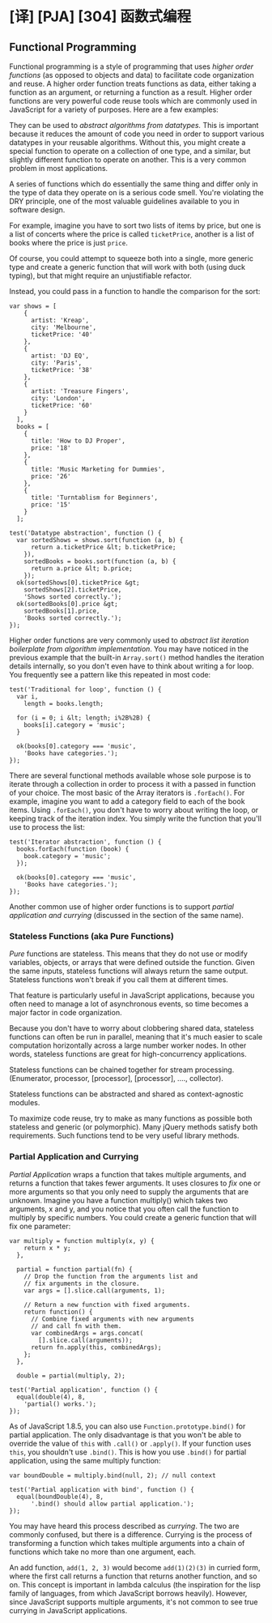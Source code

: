 # [译] [PJA] [304] 函数式编程

## Functional Programming

Functional programming is a style of programming that uses _higher order functions_ (as opposed to objects and data) to facilitate code organization and reuse. A higher order function treats functions as data, either taking a function as an argument, or returning a function as a result. Higher order functions are very powerful code reuse tools which are commonly used in JavaScript for a variety of purposes. Here are a few examples:

They can be used to _abstract algorithms from datatypes._ This is important because it reduces the amount of code you need in order to support various datatypes in your reusable algorithms. Without this, you might create a special function to operate on a collection of one type, and a similar, but slightly different function to operate on another. This is a very common problem in most applications.

A series of functions which do essentially the same thing and differ only in the type of data they operate on is a serious code smell. You're violating the DRY principle, one of the most valuable guidelines available to you in software design.

For example, imagine you have to sort two lists of items by price, but one is a list of concerts where the price is called `ticketPrice`, another is a list of books where the price is just `price`.

Of course, you could attempt to squeeze both into a single, more generic type and create a generic function that will work with both (using duck typing), but that might require an unjustifiable refactor.

Instead, you could pass in a function to handle the comparison for the sort:

    var shows = [
        {
          artist: 'Kreap',
          city: 'Melbourne',
          ticketPrice: '40'
        },
        {
          artist: 'DJ EQ',
          city: 'Paris',
          ticketPrice: '38'
        },
        {
          artist: 'Treasure Fingers',
          city: 'London',
          ticketPrice: '60'
        }
      ],
      books = [
        {
          title: 'How to DJ Proper',
          price: '18'
        },
        {
          title: 'Music Marketing for Dummies',
          price: '26'
        },
        {
          title: 'Turntablism for Beginners',
          price: '15'
        }
      ];

    test('Datatype abstraction', function () {
      var sortedShows = shows.sort(function (a, b) {
          return a.ticketPrice &lt; b.ticketPrice;
        }),
        sortedBooks = books.sort(function (a, b) {
          return a.price &lt; b.price;
        });
      ok(sortedShows[0].ticketPrice &gt;
        sortedShows[2].ticketPrice,
        'Shows sorted correctly.');
      ok(sortedBooks[0].price &gt;
        sortedBooks[1].price,
        'Books sorted correctly.');
    });

Higher order functions are very commonly used to _abstract list iteration boilerplate from algorithm implementation_. You may have noticed in the previous example that the built-in `Array.sort()` method handles the iteration details internally, so you don't even have to think about writing a for loop. You frequently see a pattern like this repeated in most code:

    test('Traditional for loop', function () {
      var i,
        length = books.length;

      for (i = 0; i &lt; length; i%2B%2B) {
        books[i].category = 'music';
      }

      ok(books[0].category === 'music',
        'Books have categories.');
    });

There are several functional methods available whose sole purpose is to iterate through a collection in order to process it with a passed in function of your choice. The most basic of the Array iterators is `.forEach()`. For example, imagine you want to add a category field to each of the book items. Using `.forEach()`, you don't have to worry about writing the loop, or keeping track of the iteration index. You simply write the function that you'll use to process the list:

    test('Iterator abstraction', function () {
      books.forEach(function (book) {
        book.category = 'music';
      });

      ok(books[0].category === 'music',
        'Books have categories.');
    });

Another common use of higher order functions is to support _partial application and currying_ (discussed in the section of the same name).

### Stateless Functions (aka Pure Functions)

_Pure_ functions are stateless. This means that they do not use or modify variables, objects, or arrays that were defined outside the function. Given the same inputs, stateless functions will always return the same output. Stateless functions won't break if you call them at different times.

That feature is particularly useful in JavaScript applications, because you often need to manage a lot of asynchronous events, so time becomes a major factor in code organization.

Because you don't have to worry about clobbering shared data, stateless functions can often be run in parallel, meaning that it's much easier to scale computation horizontally across a large number worker nodes. In other words, stateless functions are great for high-concurrency applications.

Stateless functions can be chained together for stream processing. (Enumerator, processor, [processor], [processor], ...., collector).

Stateless functions can be abstracted and shared as context-agnostic modules.

To maximize code reuse, try to make as many functions as possible both stateless and generic (or polymorphic). Many jQuery methods satisfy both requirements. Such functions tend to be very useful library methods.

### Partial Application and Currying

_Partial Application_ wraps a function that takes multiple arguments, and returns a function that takes fewer arguments. It uses closures to _fix_ one or more arguments so that you only need to supply the arguments that are unknown. Imagine you have a function multiply() which takes two arguments, x and y, and you notice that you often call the function to multiply by specific numbers. You could create a generic function that will fix one parameter:

    var multiply = function multiply(x, y) {
        return x * y;
      },

      partial = function partial(fn) {
        // Drop the function from the arguments list and
        // fix arguments in the closure.
        var args = [].slice.call(arguments, 1);

        // Return a new function with fixed arguments.
        return function() {
          // Combine fixed arguments with new arguments
          // and call fn with them.
          var combinedArgs = args.concat(
            [].slice.call(arguments));
          return fn.apply(this, combinedArgs);
        };
      },

      double = partial(multiply, 2);

    test('Partial application', function () {
      equal(double(4), 8,
        'partial() works.');
    });

As of JavaScript 1.8.5, you can also use `Function.prototype.bind()` for partial application. The only disadvantage is that you won't be able to override the value of `this` with `.call()` or `.apply()`. If your function uses `this`, you shouldn't use `.bind()`. This is how you use `.bind()` for partial application, using the same multiply function:

    var boundDouble = multiply.bind(null, 2); // null context

    test('Partial application with bind', function () {
      equal(boundDouble(4), 8,
          '.bind() should allow partial application.');
    });

You may have heard this process described as _currying_. The two are commonly confused, but there is a difference. Currying is the process of transforming a function which takes multiple arguments into a chain of functions which take no more than one argument, each.

An add function, `add(1, 2, 3)` would become `add(1)(2)(3)` in curried form, where the first call returns a function that returns another function, and so on. This concept is important in lambda calculus (the inspiration for the lisp family of languages, from which JavaScript borrows heavily). However, since JavaScript supports multiple arguments, it's not common to see true currying in JavaScript applications.

